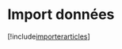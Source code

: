 # Import données

[!include[importerarticles](importdonnees.importerarticles.autogen.md)]



















